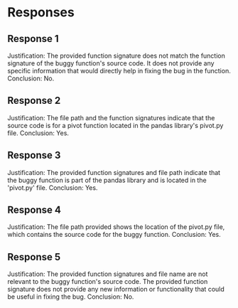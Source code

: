 # Responses
## Response 1
Justification: The provided function signature does not match the function signature of the buggy function's source code. It does not provide any specific information that would directly help in fixing the bug in the function.
Conclusion: No.

## Response 2
Justification: The file path and the function signatures indicate that the source code is for a pivot function located in the pandas library's pivot.py file.
Conclusion: Yes.

## Response 3
Justification: The provided function signatures and file path indicate that the buggy function is part of the pandas library and is located in the 'pivot.py' file.
Conclusion: Yes.

## Response 4
Justification: The file path provided shows the location of the pivot.py file, which contains the source code for the buggy function.
Conclusion: Yes.

## Response 5
Justification: 
The provided function signatures and file name are not relevant to the buggy function's source code. The provided function signature does not provide any new information or functionality that could be useful in fixing the bug.
Conclusion: 
No.

